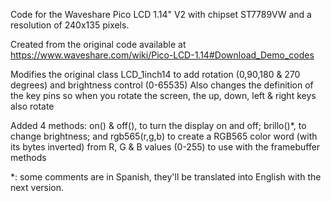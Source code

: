 Code for the Waveshare Pico LCD 1.14" V2 with chipset ST7789VW and a resolution of 240x135 pixels.

Created from the original code available at https://www.waveshare.com/wiki/Pico-LCD-1.14#Download_Demo_codes

Modifies the original class LCD_1inch14 to add rotation (0,90,180 & 270 degrees) and brightness control (0-65535)
Also changes the definition of the key pins so when you rotate the screen, the up, down, left & right keys also rotate

Added 4 methods: on() & off(), to turn the display on and off; brillo()*, to change brightness; and rgb565(r,g,b) to create a RGB565 color word (with its bytes inverted) from R, G & B values (0-255) to use with the framebuffer methods

*: some comments are in Spanish, they'll be translated into English with the next version.
